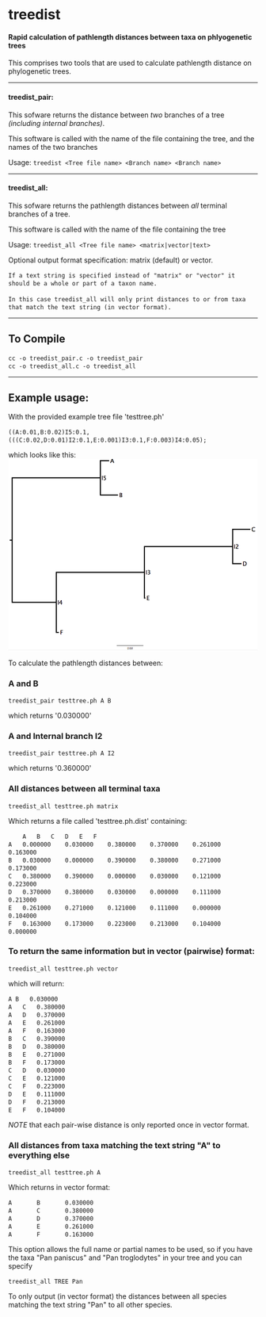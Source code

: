 # treedist
#### Rapid calculation of pathlength distances between taxa on phlyogenetic trees

This comprises two tools that are used to calculate pathlength distance on phylogenetic trees.

------------------
#### treedist_pair:

  This sofware returns the distance between *two* branches of a tree *(including internal branches)*.
  
  This software is called with the name of the file containing the tree, and the names of the two branches
  
  Usage: `treedist <Tree file name> <Branch name> <Branch name>`
 
------------------  

#### treedist_all:

  This sofware returns the pathlength distances between *all* terminal branches of a tree.
  
  This software is called with the name of the file containing the tree
  
  Usage: `treedist_all <Tree file name> <matrix|vector|text>`
  
  Optional output format specification: matrix (default) or vector.
  
	If a text string is specified instead of "matrix" or "vector" it should be a whole or part of a taxon name.
	
	In this case treedist_all will only print distances to or from taxa that match the text string (in vector format).
 
  
  ------------------ 
  
  ## To Compile
  
  ```
  cc -o treedist_pair.c -o treedist_pair
  cc -o treedist_all.c -o treedist_all
  ```
  
  ------------------ 
  
  ## Example usage:
  
  With the provided example tree file 'testtree.ph'
  
  ```
  ((A:0.01,B:0.02)I5:0.1,(((C:0.02,D:0.01)I2:0.1,E:0.001)I3:0.1,F:0.003)I4:0.05);
  ```
  
  which looks like this:
  ![Test tree](https://github.com/ChrisCreevey/treedist/blob/master/testtree.png)
  
  To calculate the pathlength distances between:
  
  ### A and B
  
  ```
  treedist_pair testtree.ph A B
  ```
  which returns '0.030000'
  
  ### A and Internal branch I2
  
  ```
  treedist_pair testtree.ph A I2
  ```
  which returns '0.360000'
  
  
  ### All distances between all terminal taxa
  
  ```
  treedist_all testtree.ph matrix
  ```
  
  Which returns a file called 'testtree.ph.dist' containing:
  
```
  	A	B	C	D	E	F
A	0.000000	0.030000	0.380000	0.370000	0.261000	0.163000
B	0.030000	0.000000	0.390000	0.380000	0.271000	0.173000
C	0.380000	0.390000	0.000000	0.030000	0.121000	0.223000
D	0.370000	0.380000	0.030000	0.000000	0.111000	0.213000
E	0.261000	0.271000	0.121000	0.111000	0.000000	0.104000
F	0.163000	0.173000	0.223000	0.213000	0.104000	0.000000
```

  ### To return the same information but in vector (pairwise) format:
  
  ```
  treedist_all testtree.ph vector
  
  ```
  
  which will return:
  
  ```
  A	B	0.030000
A	C	0.380000
A	D	0.370000
A	E	0.261000
A	F	0.163000
B	C	0.390000
B	D	0.380000
B	E	0.271000
B	F	0.173000
C	D	0.030000
C	E	0.121000
C	F	0.223000
D	E	0.111000
D	F	0.213000
E	F	0.104000
```

*NOTE* that each pair-wise distance is only reported once in vector format.


### All distances from taxa matching the text string "A" to everything else

```
treedist_all testtree.ph A
```

Which returns in vector format:

```
A       B       0.030000
A       C       0.380000
A       D       0.370000
A       E       0.261000
A       F       0.163000
```

This option allows the full name or partial names to be used, so if you have the taxa "Pan paniscus" and "Pan troglodytes" in your tree and you can specify 

```
treedist_all TREE Pan
```

To only output (in vector format) the distances between all species matching the text string "Pan" to all other species.


